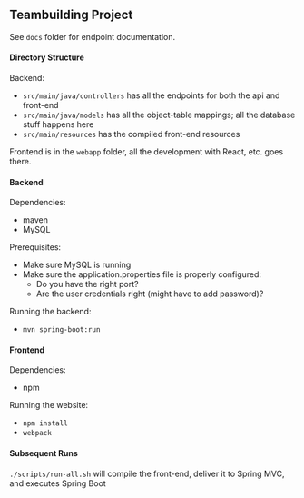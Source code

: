 ## Teambuilding Project

See `docs` folder for endpoint documentation.

#### Directory Structure
Backend:
- `src/main/java/controllers` has all the endpoints for both the api and front-end 
- `src/main/java/models` has all the object-table mappings; all the database stuff happens here
- `src/main/resources` has the compiled front-end resources 

Frontend is in the `webapp` folder, all the development with React, etc. goes there.

#### Backend
Dependencies:
- maven
- MySQL

Prerequisites:
- Make sure MySQL is running
- Make sure the application.properties file is properly configured:
    - Do you have the right port?
    - Are the user credentials right (might have to add password)?

Running the backend:
- `mvn spring-boot:run`

#### Frontend
Dependencies:
- npm

Running the website:
- `npm install`
- `webpack`

#### Subsequent Runs
`./scripts/run-all.sh` will compile the front-end, deliver it to Spring MVC, and executes Spring Boot

